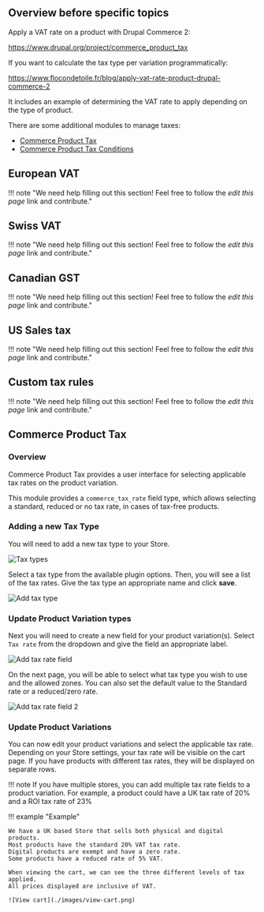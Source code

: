 
## Overview before specific topics

Apply a VAT rate on a product with Drupal Commerce 2:

<https://www.drupal.org/project/commerce_product_tax>

If you want to calculate the tax type per variation programmatically:

<https://www.flocondetoile.fr/blog/apply-vat-rate-product-drupal-commerce-2>

It includes an example of determining the VAT rate to apply depending on the type of product.

There are some additional modules to manage taxes:

* [Commerce Product Tax](https://www.drupal.org/project/commerce_product_tax)  
* [Commerce Product Tax Conditions](https://www.drupal.org/project/commerce_product_tax_exemp)

## European VAT 

!!! note "We need help filling out this section! Feel free to follow the *edit this page* link and contribute."

## Swiss VAT

!!! note "We need help filling out this section! Feel free to follow the *edit this page* link and contribute."

## Canadian GST

!!! note "We need help filling out this section! Feel free to follow the *edit this page* link and contribute."

## US Sales tax

!!! note "We need help filling out this section! Feel free to follow the *edit this page* link and contribute."

## Custom tax rules

!!! note "We need help filling out this section! Feel free to follow the *edit this page* link and contribute."

## Commerce Product Tax

### Overview

Commerce Product Tax provides a user interface for selecting applicable tax rates on the product variation.

This module provides a `commerce_tax_rate` field type, which allows selecting a standard, reduced or no tax rate, in cases of tax-free products.

### Adding a new Tax Type

You will need to add a new tax type to your Store.

![Tax types](./images/tax-types.png)

Select a tax type from the available plugin options. Then, you will see a list of the tax rates. 
Give the tax type an appropriate name and click **save**.

![Add tax type](./images/add-tax-type.png)

### Update Product Variation types

Next you will need to create a new field for your product variation(s).
Select `Tax rate` from the dropdown and give the field an appropriate label.

![Add tax rate field](./images/add-tax-rate-field.png)

On the next page, you will be able to select what tax type you wish to use and the allowed zones. 
You can also set the default value to the Standard rate or a reduced/zero rate.

![Add tax rate field 2](./images/add-tax-rate-field2.png)

### Update Product Variations

You can now edit your product variations and select the applicable tax rate.
Depending on your Store settings, your tax rate will be visible on the cart page.
If you have products with different tax rates, they will be displayed on separate rows.

!!! note
    If you have multiple stores, you can add multiple tax rate fields to a product variation. For example, a product could have a UK tax rate of 20% and a ROI tax rate of 23%

!!! example "Example"

    We have a UK based Store that sells both physical and digital products.
    Most products have the standard 20% VAT tax rate. 
    Digital products are exempt and have a zero rate.
    Some products have a reduced rate of 5% VAT.

    When viewing the cart, we can see the three different levels of tax applied. 
    All prices displayed are inclusive of VAT.

    ![View cart](./images/view-cart.png)
